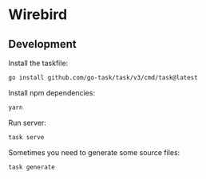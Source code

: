 # Wirebird

## Development

Install the taskfile:

```bash
go install github.com/go-task/task/v3/cmd/task@latest
```

Install npm dependencies:

```bash
yarn
```

Run server:

```bash
task serve
```

Sometimes you need to generate some source files:

```bash
task generate
```
